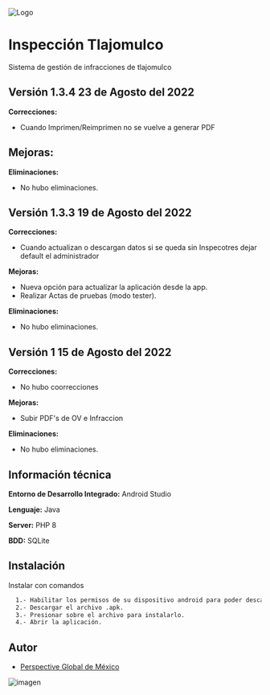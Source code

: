 
![Logo](https://scontent.fgdl1-4.fna.fbcdn.net/v/t1.18169-9/537769_532592150121005_933825057_n.jpg?_nc_cat=108&ccb=1-7&_nc_sid=9267fe&_nc_ohc=FdzcXWWgGJoAX_0pM7T&_nc_ht=scontent.fgdl1-4.fna&oh=00_AT_eusIArhUWH5Xs01X5ufASZ7yMDNbjzpyXmbohk9XT8g&oe=6324F6E3)


# Inspección Tlajomulco

Sistema de gestión de infracciones de tlajomulco
## Versión 1.3.4 23 de Agosto del 2022

**Correcciones:**
- Cuando Imprimen/Reimprimen no se vuelve a generar PDF

**Mejoras:**
- 

**Eliminaciones:**
- No hubo eliminaciones.

## Versión 1.3.3 19 de Agosto del 2022

**Correcciones:**
- Cuando actualizan o descargan datos si se queda sin Inspecotres dejar default el administrador

**Mejoras:**
- Nueva opción para actualizar la aplicación desde la app.
- Realizar Actas de pruebas (modo tester).

**Eliminaciones:**
- No hubo eliminaciones.

## Versión 1 15 de Agosto del 2022

**Correcciones:**
- No hubo coorrecciones

**Mejoras:**
- Subir PDF's de OV e Infraccion

**Eliminaciones:**
- No hubo eliminaciones.

## Información técnica

**Entorno de Desarrollo Integrado:** Android Studio

**Lenguaje:** Java

**Server:** PHP 8

**BDD:** SQLite


## Instalación

Instalar con comandos

```bash
  1.- Habilitar los permisos de su dispositivo android para poder descargar archivos de fuentes desconocidas.
  2.- Descargar el archivo .apk.
  3.- Presionar sobre el archivo para instalarlo.
  4.- Abrir la aplicación.
```


## Autor

- [Perspective Global de México](https://perspective.com.mx/)

![imagen](https://media-exp1.licdn.com/dms/image/C4E0BAQHqgpvJd5fM3Q/company-logo_200_200/0/1627104936824?e=2147483647&v=beta&t=ZR2mR-qiubQjn1RRGfhQi9BcoQHrH_hUo6fx0jc9n8g)
